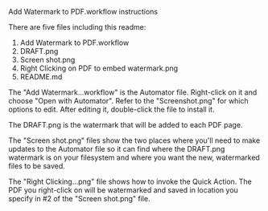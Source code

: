 Add Watermark to PDF.workflow instructions

There are five files including this readme:
1. Add Watermark to PDF.workflow
2. DRAFT.png
3. Screen shot.png
4. Right Clicking on PDF to embed watermark.png
5. README.md

The "Add Watermark...workflow" is the Automator file. Right-click on it and choose "Open with Automator". Refer to the "Screenshot.png" for which options to edit. After editing it, double-click the file to install it.

The DRAFT.png is the watermark that will be added to each PDF page. 

The "Screen shot.png" files show the two places where you'll need to make updates to the Automator file so it can find where the DRAFT.png watermark is on your filesystem and where you want the new, watermarked files to be saved.

The "Right Clicking...png" file shows how to invoke the Quick Action. The PDF you right-click on will be watermarked and saved in location you specify in #2 of the "Screen shot.png" file.

